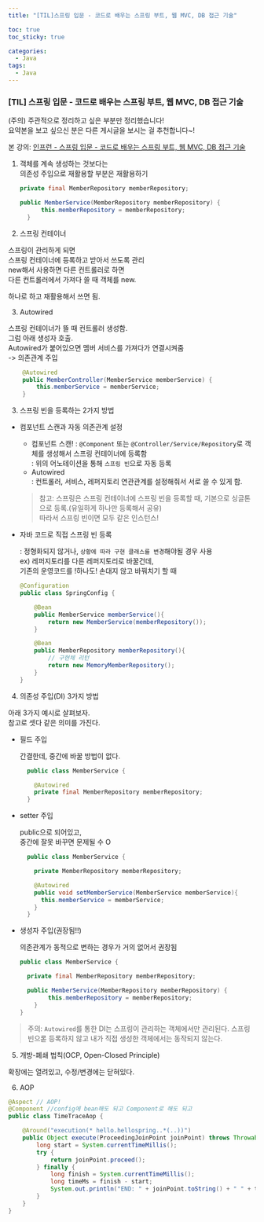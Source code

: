 ```yaml
---
title: "[TIL]스프링 입문 - 코드로 배우는 스프링 부트, 웹 MVC, DB 접근 기술"

toc: true
toc_sticky: true

categories:
  - Java
tags:
  - Java
---
```


### [TIL] 스프링 입문 - 코드로 배우는 스프링 부트, 웹 MVC, DB 접근 기술

(주의) 주관적으로 정리하고 싶은 부분만 정리했습니다!  
 요약본을 보고 싶으신 분은 다른 게시글을 보시는 걸 추천합니다~!

본 강의:
[인프런 - 스프링 입문 - 코드로 배우는 스프링 부트, 웹 MVC, DB 접근 기술](https://www.inflearn.com/course/%EC%8A%A4%ED%94%84%EB%A7%81-%EC%9E%85%EB%AC%B8-%EC%8A%A4%ED%94%84%EB%A7%81%EB%B6%80%ED%8A%B8/dashboard)

1. 객체를 계속 생성하는 것보다는  
   의존성 주입으로 재활용할 부분은 재활용하기

   ```java
   private final MemberRepository memberRepository;

   public MemberService(MemberRepository memberRepository) {
         this.memberRepository = memberRepository;
     }
   ```

2. 스프링 컨테이너

스프링이 관리하게 되면  
스프링 컨테이너에 등록하고 받아서 쓰도록 관리  
new해서 사용하면 다른 컨트롤러로 하면  
다른 컨트롤러에서 가져다 쓸 때 객체를 new.

하나로 하고 재활용해서 쓰면 됨.

3. Autowired

스프링 컨테이너가 뜰 때 컨트롤러 생성함.  
그럼 아래 생성자 호출.  
Autowired가 붙어있으면 멤버 서비스를 가져다가 연결시켜줌  
-> 의존관계 주입

```java
    @Autowired
    public MemberController(MemberService memberService) {
        this.memberService = memberService;
    }
```

3. 스프링 빈을 등록하는 2가지 방법

- 컴포넌트 스캔과 자동 의존관계 설정

  - 컴포넌트 스캔!
    : `@Component` 또는 `@Controller/Service/Repository`로 객체를 생성해서 스프링 컨테이너에 등록함  
    : 위의 어노테이션을 통해 `스프링 빈`으로 자동 등록
  - Autowired  
    : 컨트롤러, 서비스, 레퍼지토리 연관관계를 설정해줘서 서로 쓸 수 있게 함.

  > 참고: 스프링은 스프링 컨테이너에 스프링 빈을 등록할 때, 기본으로 싱글톤으로 등록.(유일하게 하나만 등록해서 공유)  
  > 따라서 스프링 빈이면 모두 같은 인스턴스!

- 자바 코드로 직접 스프링 빈 등록

  : 정형화되지 않거나, `상황에 따라 구현 클래스를 변경`해야될 경우 사용  
  ex) 레퍼지토리를 다른 레퍼지토리로 바꿀건데,  
  기존의 운영코드를 !하나도! 손대지 않고 바꿔치기 할 때

  ```java
  @Configuration
  public class SpringConfig {

      @Bean
      public MemberService memberService(){
          return new MemberService(memberRepository());
      }

      @Bean
      public MemberRepository memberRepository(){
          // 구현체 리턴
          return new MemoryMemberRepository();
      }
  }
  ```

4. 의존성 주입(DI) 3가지 방법

아래 3가지 예시로 살펴보자.  
참고로 셋다 같은 의미를 가진다.

- 필드 주입

  간결한데, 중간에 바꿀 방법이 없다.

  ```java
    public class MemberService {

      @Autowired
      private final MemberRepository memberRepository;
    }
  ```

- setter 주입

  public으로 되어있고,  
  중간에 잘못 바꾸면 문제될 수 O

  ```java
    public class MemberService {

      private MemberRepository memberRepository;

      @Autowired
      public void setMemberService(MemberService memberService){
        this.memberService = memberService;
      }
    }
  ```

- 생성자 주입(권장됨!!)

  의존관계가 동적으로 변하는 경우가 거의 없어서 권장됨

  ```java
  public class MemberService {

    private final MemberRepository memberRepository;

    public MemberService(MemberRepository memberRepository) {
          this.memberRepository = memberRepository;
      }
  }
  ```

> 주의: `Autowired`를 통한 DI는 스프링이 관리하는 객체에서만 관리된다.
> 스프링 빈으롣 등록하지 않고 내가 직접 생성한 객체에서는 동작되지 않는다.

5. 개방-폐쇄 법칙(OCP, Open-Closed Principle)

확장에는 열려있고, 수정/변경에는 닫혀있다.

6. AOP

```java
@Aspect // AOP!
@Component //config에 bean해도 되고 Component로 해도 되고
public class TimeTraceAop {

    @Around("execution(* hello.hellospring..*(..))")
    public Object execute(ProceedingJoinPoint joinPoint) throws Throwable{
        long start = System.currentTimeMillis();
        try {
            return joinPoint.proceed();
        } finally {
            long finish = System.currentTimeMillis();
            long timeMs = finish - start;
            System.out.println("END: " + joinPoint.toString() + " " + timeMs + "ms");
        }
    }
}
```
